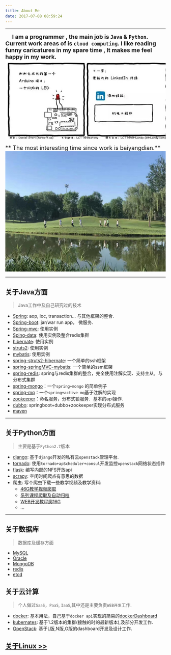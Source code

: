 ```yaml
---
title: About Me
date: 2017-07-08 08:59:24
---
```

---

<font size=4 >**&nbsp;&nbsp;&nbsp;&nbsp; I am a programmer , the main job is ` Java ` & ` Python `. Current work areas of is `cloud computing`. I like reading funny caricatures in my spare time , It makes me feel happy in my work.**</font>
![tomoncle](../images/about/1.jpg)
<br/>

<font size=4 >** The most interesting time since work is baiyangdian.**
</font>
![tomoncle](../images/about/2.jpg)



---
## 关于Java方面
> Java工作中及自己研究过的技术

* [Spring](https://github.com/tomoncle/JavaStudy/tree/master/aric-spring/aric-spring-samples): aop, ioc, transaction... 与其他框架的整合.
* [Spring-boot](https://github.com/tomoncle/JavaStudy/tree/master/aric-spring/aric-spring-boot): jar/war run app， 微服务.
* [Spring-mvc](https://github.com/tomoncle/JavaStudy/tree/master/aric-spring/aric-spring-frame/aric-spring-frame-ssm): 使用实例
* [Sping-data](https://github.com/tomoncle/JavaStudy/tree/master/aric-spring/aric-spring-data): 使用实例及整合redis集群
* [hibernate](https://github.com/tomoncle/JavaStudy/tree/master/aric-spring/aric-spring-frame/aric-spring-frame-ssh): 使用实例
* [struts2](https://github.com/tomoncle/JavaStudy/tree/master/aric-spring/aric-spring-frame/aric-spring-frame-ssh): 使用实例
* [mybatis](https://github.com/tomoncle/JavaStudy/tree/master/aric-spring/aric-spring-frame/aric-spring-frame-ssh): 使用实例
* [spring-struts2-hibernate](https://github.com/tomoncle/JavaStudy/tree/master/aric-spring/aric-spring-frame/aric-spring-frame-ssh): 一个简单的ssh框架
* [spring-springMVC-mybatis](https://github.com/tomoncle/JavaStudy/tree/master/aric-spring/aric-spring-frame/aric-spring-frame-ssh): 一个简单的ssm框架
* [spring-redis](https://github.com/tomoncle/JavaStudy/tree/master/aric-spring/aric-spring-data/aric-spring-data-redis): spring与redis集群的整合，完全使用注解实现．支持主从，与分布式集群
* [spring-mongo](https://github.com/tomoncle/JavaStudy/tree/master/aric-spring/aric-spring-data/aric-spring-data-mongodb)：一个`spring+mongo` 的简单例子
* [spring-mq](https://github.com/tomoncle/JavaStudy/tree/master/aric-spring/aric-spring-mq)：一个`spring+active-mq`基于注解的实现
* [zookeeper](https://github.com/tomoncle/JavaStudy/tree/master/aric-spring/aric-spring-zookeeper)：命名服务，分布式锁服务．基本的api操作．
* [dubbo](https://github.com/tomoncle/JavaStudy/tree/master/aric-spring/aric-spring-dubbo): springboot+dubbo+zookeeper实现分布式服务
* [maven](https://github.com/tomoncle/JavaStudy/tree/master/aric-spring)


---
## 关于Python方面
> 主要是基于`Python2.7`版本

* [django](): 基于`django`开发的私有云`openstack`管理平台.
* [tornado](): 使用`tornado+apScheduler+consul`开发监控`openstack`网络状态插件
* [flask](): 编写内部的NFS开放api
* [scrapy](): 空闲时间爬点有意思的数据
* 爬虫: 写个爬虫下载一些教学视频及教学资料:
  * [46G教学视频爬取]()
  * [系列课程爬取及自动归档]()
  * [WEB开发教程爬16G]()
  * ...


---
## 关于数据库
> 数据库及缓存方面

* [MySQL]()
* [Oracle](#)
* [MongoDB]()
* [redis]()
* [etcd]()


## 关于云计算
> 个人做过`SaaS`，`PaaS`, `IaaS`,其中还是主要负责`WEB开发`工作.

* [docker](): 基本用法，自己基于`docker api`实现的简易的[dockerDashboard]()
* [kubernates](): 基于1.2版本的集群(接触的时的最新版本),及部分开发工作.
* [OpenStack](): 基于L版,N版,O版的dashboard开发及设计工作.

## [关于Linux >>]()
